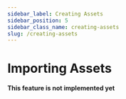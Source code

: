 ```yaml
---
sidebar_label: Creating Assets
sidebar_position: 5
sidebar_class_name: creating-assets
slug: /creating-assets
---
```


# Importing Assets

**This feature is not implemented yet**

